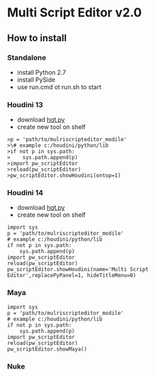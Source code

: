 # Multi Script Editor v2.0

## How to install

### Standalone
    
  - install Python 2.7
  - install PySide
  - use run.cmd ot run.sh to start

### Houdini 13
    
  - download [hqt.py](http://github.com/paulwinex/hqt )
  - create new tool on shelf

```text
>p = 'path/to/mulriscripteditor_modile'
>\# example c:/houdini/python/lib
>if not p in sys.path:
>    sys.path.append(p)
>import pw_scriptEditor
>reload(pw_scriptEditor)
>pw_scriptEditor.showHoudini(ontop=1)
```
  
### Houdini 14

  - download [hqt.py](http://github.com/paulwinex/hqt )
  - create new tool on shelf
  
```text
import sys
p = 'path/to/mulriscripteditor_modile'
# example c:/houdini/python/lib
if not p in sys.path:
    sys.path.append(p)
import pw_scriptEditor
reload(pw_scriptEditor)
pw_scriptEditor.showHoudini(name='Multi Script Editor',replacePyPanel=1, hideTitleMenu=0)
```

### Maya

```text
import sys
p = 'path/to/mulriscripteditor_modile'
# example c:/houdini/python/lib
if not p in sys.path:
    sys.path.append(p)
import pw_scriptEditor
reload(pw_scriptEditor)
pw_scriptEditor.showMaya()
```

### Nuke

